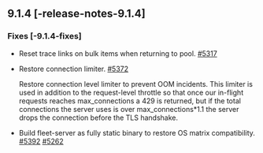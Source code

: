 ## 9.1.4 [-release-notes-9.1.4]




### Fixes [-9.1.4-fixes]

* Reset trace links on bulk items when returning to pool. [#5317](https://github.com/elastic/fleet-server/pull/5317) 
* Restore connection limiter. [#5372](https://github.com/elastic/fleet-server/pull/5372) 

  Restore connection level limiter to prevent OOM incidents.
  This limiter is used in addition to the request-level throttle so that once
  our in-flight requests reaches max_connections a 429 is returned, but if the
  total connections the server uses is over max_connections*1.1 the server drops
  the connection before the TLS handshake.
  
* Build fleet-server as fully static binary to restore OS matrix compatibility. [#5392](https://github.com/elastic/fleet-server/pull/5392) [#5262](https://github.com/elastic/fleet-server/issues/5262)


